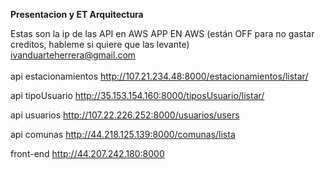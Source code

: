 <b>Presentacion y ET Arquitectura</b>

Estas son la ip de las API en AWS APP EN AWS (están OFF para no gastar creditos, hableme si quiere que las levante) 
<br> 
ivanduarteherrera@gmail.com
<br>
<br>
api estacionamientos
http://107.21.234.48:8000/estacionamientos/listar/

api tipoUsuario
http://35.153.154.160:8000/tiposUsuario/listar/

api usuarios
http://107.22.226.252:8000/usuarios/users

api comunas
http://44.218.125.139:8000/comunas/lista

front-end
http://44.207.242.180:8000

